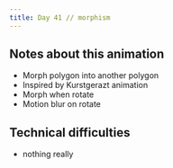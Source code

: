 ```yaml
---
title: Day 41 // morphism
---
```


## Notes about this animation

- Morph polygon into another polygon
- Inspired by Kurstgerazt animation
- Morph when rotate
- Motion blur on rotate

## Technical difficulties

- nothing really
